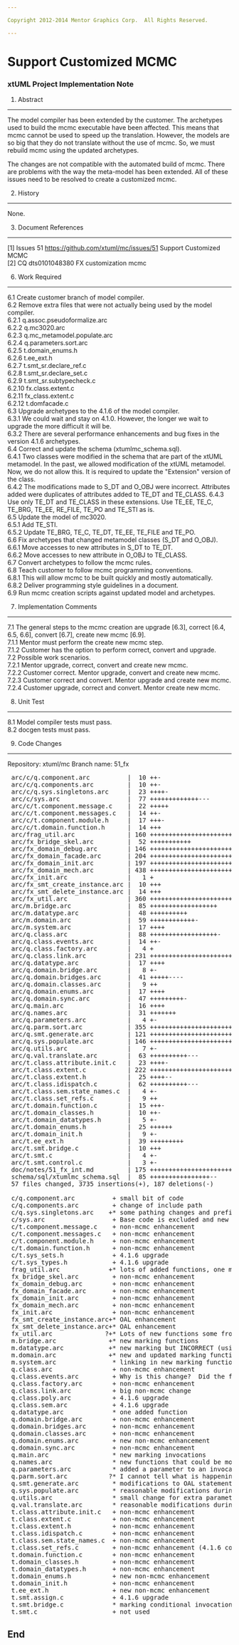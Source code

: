 ```yaml
---

Copyright 2012-2014 Mentor Graphics Corp.  All Rights Reserved. 

---
```


# Support Customized MCMC
### xtUML Project Implementation Note  


1.  Abstract
------------
The model compiler has been extended by the customer.  The archetypes
used to build the mcmc executable have been affected.  This means that
mcmc cannot be used to speed up the translation.  However, the models
are so big that they do not translate without the use of mcmc.  So, we
must rebuild mcmc using the updated archetypes.

The changes are not compatible with the automated build of mcmc.  There
are problems with the way the meta-model has been extended.  All of these
issues need to be resolved to create a customized mcmc.

2.  History
-----------
None.

3.  Document References
-----------------------
[1] Issues 51 <https://github.com/xtuml/mc/issues/51>
    Support Customized MCMC  
[2] CQ dts0101048380 FX customization mcmc  

6. Work Required
----------------
6.1     Create customer branch of model compiler.  
6.2     Remove extra files that were not actually being used by the model
        compiler.  
6.2.1   q.assoc.pseudoformalize.arc  
6.2.2   q.mc3020.arc  
6.2.3   q.mc_metamodel.populate.arc  
6.2.4   q.parameters.sort.arc  
6.2.5   t.domain_enums.h  
6.2.6   t.ee_ext.h  
6.2.7   t.smt_sr.declare_ref.c  
6.2.8   t.smt_sr.declare_set.c  
6.2.9   t.smt_sr.subtypecheck.c  
6.2.10  fx.class.extent.c  
6.2.11  fx_class.extent.c  
6.2.12  t.domfacade.c  
6.3     Upgrade archetypes to the 4.1.6 of the model compiler.  
6.3.1   We could wait and stay on 4.1.0.  However, the longer we wait to
        upgrade the more difficult it will be.  
6.3.2   There are several performance enhancements and bug fixes in the
        version 4.1.6 archetypes.  
6.4     Correct and update the schema (xtumlmc_schema.sql).  
6.4.1   Two classes were modified in the schema that are part of the 
        xtUML metamodel.  In the past, we allowed modification of the 
        xtUML metamodel.  Now, we do not allow this.  It is required to
        update the "Extension" version of the class.  
6.4.2   The modifications made to S_DT and O_OBJ were incorrect.  Attributes
        added were duplicates of attributes added to TE_DT and TE_CLASS.
6.4.3   Use only TE_DT and TE_CLASS in these extensions.  Use TE_EE, TE_C,
        TE_BRG, TE_EE, RE_FILE, TE_PO and TE_STI as is.  
6.5     Update the model of mc3020.  
6.5.1   Add TE_STI.  
6.5.2   Update TE_BRG, TE_C, TE_DT, TE_EE, TE_FILE and TE_PO.  
6.6     Fix archetypes that changed metamodel classes (S_DT and O_OBJ).  
6.6.1   Move accesses to new attributes in S_DT to TE_DT.  
6.6.2   Move accesses to new attribute in O_OBJ to TE_CLASS.  
6.7     Convert archetypes to follow the mcmc rules.  
6.8     Teach customer to follow mcmc programming conventions.  
6.8.1   This will allow mcmc to be built quickly and mostly automatically.  
6.8.2   Deliver programming style guidelines in a document.  
6.9     Run mcmc creation scripts against updated model and archetypes.  

7. Implementation Comments
--------------------------
7.1     The general steps to the mcmc creation are upgrade [6.3],
        correct [6.4, 6.5, 6.6], convert [6.7], create new mcmc [6.9].  
7.1.1   Mentor must perform the create new mcmc step.  
7.1.2   Customer has the option to perform correct, convert and upgrade.  
7.2     Possible work scenarios.  
7.2.1   Mentor upgrade, correct, convert and create new mcmc.  
7.2.2   Customer correct.  Mentor upgrade, convert and create new mcmc.  
7.2.3   Customer correct and convert.  Mentor upgrade and create new mcmc.  
7.2.4   Customer upgrade, correct and convert.  Mentor create new mcmc.  



8. Unit Test
------------
8.1 Model compiler tests must pass.  
8.2 docgen tests must pass.  

9. Code Changes
---------------
Repository: xtuml/mc
Branch name:  51_fx

<pre>
 arc/c/q.component.arc          |  10 ++-
 arc/c/q.components.arc         |  10 ++-
 arc/c/q.sys.singletons.arc     |  23 ++++-
 arc/c/sys.arc                  |  77 +++++++++++++---
 arc/c/t.component.message.c    |  22 +++++
 arc/c/t.component.messages.c   |  14 ++-
 arc/c/t.component.module.h     |  17 +++-
 arc/c/t.domain.function.h      |  14 +++
 arc/frag_util.arc              | 160 +++++++++++++++++++++++++++++++++
 arc/fx_bridge_skel.arc         |  52 +++++++++++
 arc/fx_domain_debug.arc        | 146 +++++++++++++++++++++++++++++++
 arc/fx_domain_facade.arc       | 204 ++++++++++++++++++++++++++++++++++++++++++
 arc/fx_domain_init.arc         | 197 +++++++++++++++++++++++++++++++++++++++++
 arc/fx_domain_mech.arc         | 438 +++++++++++++++++++++++++++++++++++++++++++++++++++++++++++++++++++++++++++++++++++++++++++
 arc/fx_init.arc                |   1 +
 arc/fx_smt_create_instance.arc |  10 +++
 arc/fx_smt_delete_instance.arc |  14 +++
 arc/fx_util.arc                | 360 ++++++++++++++++++++++++++++++++++++++++++++++++++++++++++++++++++++++++++
 arc/m.bridge.arc               |  85 ++++++++++++++++++
 arc/m.datatype.arc             |  48 ++++++++++
 arc/m.domain.arc               |  59 ++++++++++++-
 arc/m.system.arc               |  17 ++++
 arc/q.class.arc                |  88 ++++++++++++++++++-
 arc/q.class.events.arc         |  14 ++-
 arc/q.class.factory.arc        |   4 +
 arc/q.class.link.arc           | 231 +++++++++++++++++++++++++++++++++++++++++++++++-
 arc/q.datatype.arc             |  17 ++++
 arc/q.domain.bridge.arc        |   8 +-
 arc/q.domain.bridges.arc       |  41 +++++----
 arc/q.domain.classes.arc       |   9 ++
 arc/q.domain.enums.arc         |  17 ++++
 arc/q.domain.sync.arc          |  47 +++++++++-
 arc/q.main.arc                 |  16 ++++
 arc/q.names.arc                |  31 +++++++
 arc/q.parameters.arc           |   4 +-
 arc/q.parm.sort.arc            | 355 +++++++++++++++++++++++++++++++++++++++++++++++++++++++++++++++++++------
 arc/q.smt.generate.arc         | 121 +++++++++++++++++++++++--
 arc/q.sys.populate.arc         | 146 ++++++++++++++++++++++++++++---
 arc/q.utils.arc                |   7 +-
 arc/q.val.translate.arc        |  63 ++++++++++---
 arc/t.class.attribute.init.c   |  23 ++++-
 arc/t.class.extent.c           | 222 +++++++++++++++++++++++++++++++++++++++-------
 arc/t.class.extent.h           |  25 ++++--
 arc/t.class.idispatch.c        |  62 ++++++++++---
 arc/t.class.sem.state_names.c  |   4 +-
 arc/t.class.set_refs.c         |   9 ++
 arc/t.domain.function.c        |  15 +++-
 arc/t.domain_classes.h         |  10 ++-
 arc/t.domain_datatypes.h       |   5 +-
 arc/t.domain_enums.h           |  25 ++++++
 arc/t.domain_init.h            |   9 +-
 arc/t.ee_ext.h                 |  39 +++++++++
 arc/t.smt.bridge.c             |  10 +++
 arc/t.smt.c                    |   4 +-
 arc/t.smt.control.c            |   3 +-
 doc/notes/51_fx_int.md         | 175 ++++++++++++++++++++++++++++++++++++
 schema/sql/xtumlmc_schema.sql  |  85 ++++++++++++++++--
 57 files changed, 3735 insertions(+), 187 deletions(-)

 c/q.component.arc          + small bit of code
 c/q.components.arc         + change of include path
 c/q.sys.singletons.arc    +* some pathing changes and prefix change
 c/sys.arc                  + Base code is excluded and new code included.  However, only after mcmc.
 c/t.component.message.c    + non-mcmc enhancement
 c/t.component.messages.c   + non-mcmc enhancement
 c/t.component.module.h     + non-mcmc enhancement
 c/t.domain.function.h      + non-mcmc enhancement
 c/t.sys_sets.h             + 4.1.6 upgrade
 c/t.sys_types.h            + 4.1.6 upgrade
 frag_util.arc             +* lots of added functions, one modified function
 fx_bridge_skel.arc         + non-mcmc enhancement
 fx_domain_debug.arc        + non-mcmc enhancement
 fx_domain_facade.arc       + non-mcmc enhancement
 fx_domain_init.arc         + non-mcmc enhancement
 fx_domain_mech.arc         + non-mcmc enhancement
 fx_init.arc                + non-mcmc enhancement
 fx_smt_create_instance.arc+* OAL enhancement
 fx_smt_delete_instance.arc+* OAL enhancement
 fx_util.arc              ?+* Lots of new functions some from old MC technology and are duplicates.
 m.bridge.arc              +* new marking functions
 m.datatype.arc            +* new marking but INCORRECT (using meta-model)
 m.domain.arc              +* new and updated marking functions
 m.system.arc               * linking in new marking functions
 q.class.arc                + non-mcmc enhancement
 q.class.events.arc         + Why is this change?  Did the first way fail?  Is it not standard?
 q.class.factory.arc        + non-mcmc enhancement
 q.class.link.arc           + big non-mcmc change
 q.class.poly.arc           + 4.1.6 upgrade
 q.class.sem.arc            + 4.1.6 upgrade
 q.datatype.arc             * one added function
 q.domain.bridge.arc        + non-mcmc enhancement
 q.domain.bridges.arc       + non-mcmc enhancement
 q.domain.classes.arc       + non-mcmc enhancement
 q.domain.enums.arc         + new non-mcmc enhancement
 q.domain.sync.arc          + non-mcmc enhancement
 q.main.arc                 * new marking invocations
 q.names.arc                * new functions that could be moved to a non-mcmc file
 q.parameters.arc           * added a parameter to an invocation
 q.parm.sort.arc           ?* I cannot tell what is happening here.  Remove use of frag_ref.
 q.smt.generate.arc         * modifications to OAL statement generation
 q.sys.populate.arc         * reasonable modifications during initialization
 q.utils.arc                * small change for extra parameter
 q.val.translate.arc        * reasonable modifications during initialization
 t.class.attribute.init.c   + non-mcmc enhancement
 t.class.extent.c           + non-mcmc enhancement
 t.class.extent.h           + non-mcmc enhancement
 t.class.idispatch.c        + non-mcmc enhancement
 t.class.sem.state_names.c  + non-mcmc enhancement
 t.class.set_refs.c         + non-mcmc enhancement (4.1.6 conflict here, resolved)
 t.domain.function.c        + non-mcmc enhancement
 t.domain_classes.h         + non-mcmc enhancement
 t.domain_datatypes.h       + non-mcmc enhancement
 t.domain_enums.h           + new non-mcmc enhancement
 t.domain_init.h            + non-mcmc enhancement
 t.ee_ext.h                 + new non-mcmc enhancement
 t.smt.assign.c             + 4.1.6 upgrade
 t.smt.bridge.c             * marking conditional invocation
 t.smt.c                    + not used
</pre>

End
---

